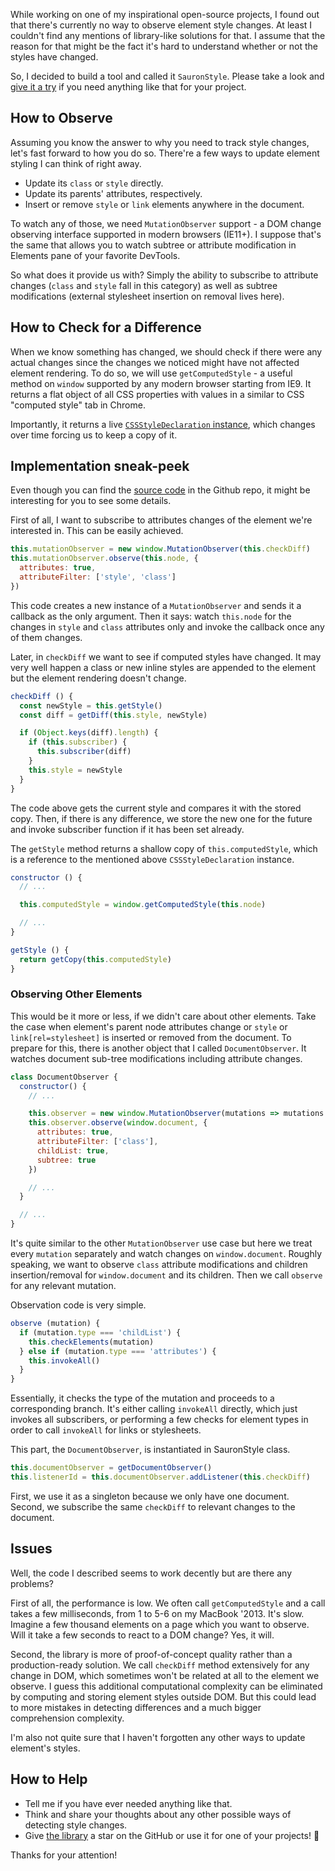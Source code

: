 While working on one of my inspirational open-source projects, I found out that there's currently no way to observe element style changes. At least I couldn't find any mentions of library-like solutions for that. I assume that the reason for that might be the fact it's hard to understand whether or not the styles have changed.

So, I decided to build a tool and called it `SauronStyle`. Please take a look and [give it a try](https://github.com/oleggromov/sauron-style) if you need anything like that for your project.

## How to Observe

Assuming you know the answer to why you need to track style changes, let's fast forward to how you do so. There're a few ways to update element styling I can think of right away.

- Update its `class` or `style` directly.
- Update its parents' attributes, respectively.
- Insert or remove `style` or `link` elements anywhere in the document.

To watch any of those, we need `MutationObserver` support - a DOM change observing interface supported in modern browsers (IE11+). I suppose that's the same that allows you to watch subtree or attribute modification in Elements pane of your favorite DevTools.

So what does it provide us with? Simply the ability to subscribe to attribute changes (`class` and `style` fall in this category) as well as subtree modifications (external stylesheet insertion on removal lives here).

## How to Check for a Difference

When we know something has changed, we should check if there were any actual changes since the changes we noticed might have not affected element rendering. To do so, we will use `getComputedStyle` - a useful method on `window` supported by any modern browser starting from IE9. It returns a flat object of all CSS properties with values in a similar to CSS "computed style" tab in Chrome.

Importantly, it returns a live [`CSSStyleDeclaration` instance](https://developer.mozilla.org/en-US/docs/Web/API/CSSStyleDeclaration), which changes over time forcing us to keep a copy of it.

## Implementation sneak-peek

Even though you can find the [source code](https://github.com/oleggromov/sauron-style) in the Github repo, it might be interesting for you to see some details.

First of all, I want to subscribe to attributes changes of the element we're interested in. This can be easily achieved.

```javascript
this.mutationObserver = new window.MutationObserver(this.checkDiff)
this.mutationObserver.observe(this.node, {
  attributes: true,
  attributeFilter: ['style', 'class']
})
```

This code creates a new instance of a `MutationObserver` and sends it a callback as the only argument. Then it says: watch `this.node` for the changes in `style` and `class` attributes only and invoke the callback once any of them changes.

Later, in `checkDiff` we want to see if computed styles have changed. It may very well happen a class or new inline styles are appended to the element but the element rendering doesn't change.

```javascript
checkDiff () {
  const newStyle = this.getStyle()
  const diff = getDiff(this.style, newStyle)

  if (Object.keys(diff).length) {
    if (this.subscriber) {
      this.subscriber(diff)
    }
    this.style = newStyle
  }
}
```

The code above gets the current style and compares it with the stored copy. Then, if there is any difference, we store the new one for the future and invoke subscriber function if it has been set already.

The `getStyle` method returns a shallow copy of `this.computedStyle`, which is a reference to the mentioned above `CSSStyleDeclaration` instance.

```javascript
constructor () {
  // ...

  this.computedStyle = window.getComputedStyle(this.node)

  // ...
}

getStyle () {
  return getCopy(this.computedStyle)
}
```

### Observing Other Elements

This would be it more or less, if we didn't care about other elements. Take the case when element's parent node attributes change or `style` or `link[rel=stylesheet]` is inserted or removed from the document. To prepare for this, there is another object that I called `DocumentObserver`. It watches document sub-tree modifications including attribute changes.

```javascript
class DocumentObserver {
  constructor() {
    // ...

    this.observer = new window.MutationObserver(mutations => mutations.forEach(this.observe.bind(this)))
    this.observer.observe(window.document, {
      attributes: true,
      attributeFilter: ['class'],
      childList: true,
      subtree: true
    })  

    // ...
  }

  // ...
}
```

It's quite similar to the other `MutationObserver` use case but here we treat every `mutation` separately and watch changes on `window.document`. Roughly speaking, we want to observe `class` attribute modifications and children insertion/removal for `window.document` and its children. Then we call `observe` for any relevant mutation.

Observation code is very simple.

```javascript
observe (mutation) {
  if (mutation.type === 'childList') {
    this.checkElements(mutation)
  } else if (mutation.type === 'attributes') {
    this.invokeAll()
  }
}
```

Essentially, it checks the type of the mutation and proceeds to a corresponding branch. It's either calling `invokeAll` directly, which just invokes all subscribers, or performing a few checks for element types in order to call `invokeAll` for links or stylesheets.

This part, the `DocumentObserver`, is instantiated in SauronStyle class.

```javascript
this.documentObserver = getDocumentObserver()
this.listenerId = this.documentObserver.addListener(this.checkDiff)
```

First, we use it as a singleton because we only have one document. Second, we subscribe the same `checkDiff` to relevant changes to the document.

## Issues

Well, the code I described seems to work decently but are there any problems?

First of all, the performance is low. We often call `getComputedStyle` and a call takes a few milliseconds, from 1 to 5-6 on my MacBook '2013. It's slow. Imagine a few thousand elements on a page which you want to observe. Will it take a few seconds to react to a DOM change? Yes, it will.

Second, the library is more of proof-of-concept quality rather than a production-ready solution. We call `checkDiff` method extensively for any change in DOM, which sometimes won't be related at all to the element we observe. I guess this additional computational complexity can be eliminated by computing and storing element styles outside DOM. But this could lead to more mistakes in detecting differences and a much bigger comprehension complexity.

I'm also not quite sure that I haven't forgotten any other ways to update element's styles.

## How to Help

- Tell me if you have ever needed anything like that.
- Think and share your thoughts about any other possible ways of detecting style changes.
- Give [the library](https://github.com/oleggromov/sauron-style) a star on the GitHub or use it for one of your projects! 👻

Thanks for your attention!
